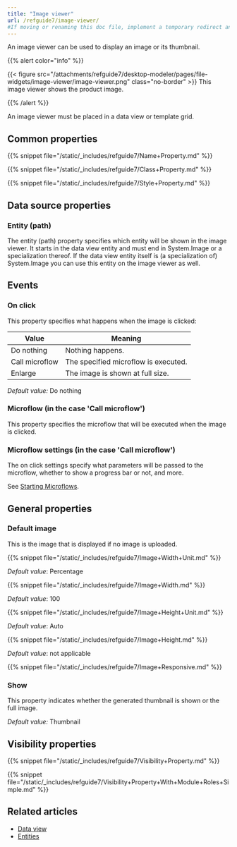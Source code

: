 ```yaml
---
title: "Image viewer"
url: /refguide7/image-viewer/
#If moving or renaming this doc file, implement a temporary redirect and let the respective team know they should update the URL in the product. See Mapping to Products for more details.
---
```



An image viewer can be used to display an image or its thumbnail.

{{% alert color="info" %}}

{{< figure src="/attachments/refguide7/desktop-modeler/pages/file-widgets/image-viewer/image-viewer.png" class="no-border" >}}
This image viewer shows the product image.

{{% /alert %}}

An image viewer must be placed in a data view or template grid.

## Common properties

{{% snippet file="/static/_includes/refguide7/Name+Property.md" %}}

{{% snippet file="/static/_includes/refguide7/Class+Property.md" %}}

{{% snippet file="/static/_includes/refguide7/Style+Property.md" %}}

## Data source properties

### Entity (path)

The entity (path) property specifies which entity will be shown in the image viewer. It starts in the data view entity and must end in System.Image or a specialization thereof. If the data view entity itself is (a specialization of) System.Image you can use this entity on the image viewer as well.

## Events

### On click

This property specifies what happens when the image is clicked:

| Value | Meaning |
| --- | --- |
| Do nothing | Nothing happens. |
| Call microflow | The specified microflow is executed. |
| Enlarge | The image is shown at full size. |

*Default value:* Do nothing

### Microflow (in the case 'Call microflow')

This property specifies the microflow that will be executed when the image is clicked.

### Microflow settings (in the case 'Call microflow')

The on click settings specify what parameters will be passed to the microflow, whether to show a progress bar or not, and more.

See [Starting Microflows](/refguide7/starting-microflows/).

## General properties

### Default image

This is the image that is displayed if no image is uploaded.

{{% snippet file="/static/_includes/refguide7/Image+Width+Unit.md" %}}

*Default value*: Percentage

{{% snippet file="/static/_includes/refguide7/Image+Width.md" %}}

*Default value*: 100

{{% snippet file="/static/_includes/refguide7/Image+Height+Unit.md" %}}

*Default value*: Auto

{{% snippet file="/static/_includes/refguide7/Image+Height.md" %}}

*Default value*: not applicable

{{% snippet file="/static/_includes/refguide7/Image+Responsive.md" %}}

### Show

This property indicates whether the generated thumbnail is shown or the full image.

*Default value:* Thumbnail

## Visibility properties

{{% snippet file="/static/_includes/refguide7/Visibility+Property.md" %}}

{{% snippet file="/static/_includes/refguide7/Visibility+Property+With+Module+Roles+Simple.md" %}}

## Related articles

* [Data view](/refguide7/data-view/)
* [Entities](/refguide7/entities/)

